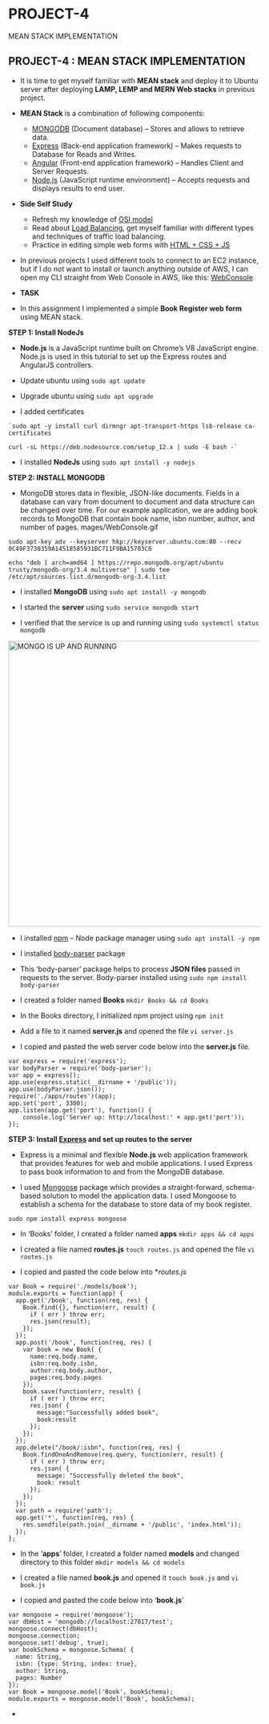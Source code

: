 # PROJECT-4
MEAN STACK IMPLEMENTATION

## PROJECT-4 : MEAN STACK IMPLEMENTATION

- It is time to get myself familiar with **MEAN stack** and deploy it to Ubuntu server after deploying **LAMP, LEMP and MERN Web stacks** in previous project.

- **MEAN Stack** is a combination of following components:
  - [MONGODB](https://www.mongodb.com) (Document database) – Stores and allows to retrieve data.
  - [Express](https://expressjs.com) (Back-end application framework) – Makes requests to Database for Reads and Writes.
  - [Angular](https://angular.io) (Front-end application framework) – Handles Client and Server Requests.
  - [Node.js](https://nodejs.org/en/) (JavaScript runtime environment) – Accepts requests and displays results to end user.

- **Side Self Study**

  - Refresh my knowledge of [OSI model](https://en.wikipedia.org/wiki/OSI_model)
  - Read about [Load Balancing](https://en.wikipedia.org/wiki/Load_balancing_(computing)), get myself familiar with different types and techniques of traffic       load balancing.
  - Practice in editing simple web forms with [HTML + CSS + JS](https://html-css-js.com)

- In previous projects I used different tools to connect to an EC2 instance, but if I do not want to install or launch anything outside of AWS, I can open my  CLI straight from Web Console in AWS, like this: [WebConsole](https://www.darey.io/wp-content/uploads/2021/02/WebConsole.gif)

- **TASK**
- In this assignment I implemented a simple **Book Register web form** using MEAN stack.


**STEP 1: Install NodeJs**

- **Node.js** is a JavaScript runtime built on Chrome’s V8 JavaScript engine. Node.js is used in this tutorial to set up the Express routes and AngularJS      controllers.

- Update ubuntu using `sudo apt update`

- Upgrade ubuntu using `sudo apt upgrade`

- I added certificates

```
`sudo apt -y install curl dirmngr apt-transport-https lsb-release ca-certificates

curl -sL https://deb.nodesource.com/setup_12.x | sudo -E bash -`
```

- I installed **NodeJs** using `sudo apt install -y nodejs`


**STEP 2: INSTALL MONGODB**

- MongoDB stores data in flexible, JSON-like documents. Fields in a database can vary from document to document and data structure can be changed over time. For our example application, we are adding book records to MongoDB that contain book name, isbn number, author, and number of pages.
mages/WebConsole.gif

`sudo apt-key adv --keyserver hkp://keyserver.ubuntu.com:80 --recv 0C49F3730359A14518585931BC711F9BA15703C6`

`echo "deb [ arch=amd64 ] https://repo.mongodb.org/apt/ubuntu trusty/mongodb-org/3.4 multiverse" | sudo tee /etc/apt/sources.list.d/mongodb-org-3.4.list`

- I installed **MongoDB** using `sudo apt install -y mongodb`

- I started the **server** using `sudo service mongodb start`

- I verified that the service is up and running using `sudo systemctl status mongodb`

<img width="571" alt="MONGO IS UP AND RUNNING" src="https://user-images.githubusercontent.com/115954100/211838970-428bc8c6-3f37-48fb-bd98-665ad23a353a.png">

- I installed [npm](https://www.npmjs.com) – Node package manager using `sudo apt install -y npm`

- I installed [body-parser](https://www.npmjs.com/package/body-parser) package

- This ‘body-parser’ package helps to process **JSON files** passed in requests to the server. Body-parser installed using `sudo npm install body-parser`

- I created a folder named **Books** `mkdir Books && cd Books`

- In the Books directory, I initialized npm project using `npm init`

- Add a file to it named **server.js** and opened the file `vi server.js` 

- I copied and pasted the web server code below into the **server.js** file.

```
var express = require('express');
var bodyParser = require('body-parser');
var app = express();
app.use(express.static(__dirname + '/public'));
app.use(bodyParser.json());
require('./apps/routes')(app);
app.set('port', 3300);
app.listen(app.get('port'), function() {
    console.log('Server up: http://localhost:' + app.get('port'));
});
```


**STEP 3: Install [Express](https://expressjs.com) and set up routes to the server**  

- Express is a minimal and flexible **Node.js** web application framework that provides features for web and mobile applications. I used Express to pass book information to and from the MongoDB database.

- I used [Mongoose](https://mongoosejs.com) package which provides a straight-forward, schema-based solution to model the application data. I used Mongoose to establish a schema for the database to store data of my book register.

`sudo npm install express mongoose`

- In ‘Books’ folder, I created a folder named **apps** `mkdir apps && cd apps`

- I created a file named **routes.js** `touch routes.js` and opened the file `vi routes.js`

- I copied and pasted the code below into **routes.js*

```
var Book = require('./models/book');
module.exports = function(app) {
  app.get('/book', function(req, res) {
    Book.find({}, function(err, result) {
      if ( err ) throw err;
      res.json(result);
    });
  }); 
  app.post('/book', function(req, res) {
    var book = new Book( {
      name:req.body.name,
      isbn:req.body.isbn,
      author:req.body.author,
      pages:req.body.pages
    });
    book.save(function(err, result) {
      if ( err ) throw err;
      res.json( {
        message:"Successfully added book",
        book:result
      });
    });
  });
  app.delete("/book/:isbn", function(req, res) {
    Book.findOneAndRemove(req.query, function(err, result) {
      if ( err ) throw err;
      res.json( {
        message: "Successfully deleted the book",
        book: result
      });
    });
  });
  var path = require('path');
  app.get('*', function(req, res) {
    res.sendfile(path.join(__dirname + '/public', 'index.html'));
  });
};
```

- In the ‘**apps**’ folder, I created a folder named **models** and changed directory to this folder `mkdir models && cd models`

- I created a file named **book.js** and opened it `touch book.js` and `vi book.js`

- I copied and pasted the code below into ‘**book.js**’ 

```
var mongoose = require('mongoose');
var dbHost = 'mongodb://localhost:27017/test';
mongoose.connect(dbHost);
mongoose.connection;
mongoose.set('debug', true);
var bookSchema = mongoose.Schema( {
  name: String,
  isbn: {type: String, index: true},
  author: String,
  pages: Number
});
var Book = mongoose.model('Book', bookSchema);
module.exports = mongoose.model('Book', bookSchema);
```

- 
